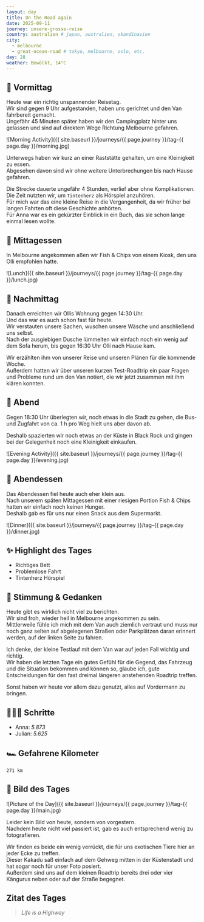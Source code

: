 ```yaml
---
layout: day
title: On the Road again
date: 2025-09-11
journey: unsere-grosse-reise
country: australien # japan, australien, skandinavien
city:
  - melbourne
  - great-ocean-road # tokyo, melbourne, oslo, etc.
day: 28
weather: Bewölkt, 14°C
---
```


## 🌅 Vormittag

Heute war ein richtig unspannender Reisetag.  
Wir sind gegen 9 Uhr aufgestanden, haben uns gerichtet und den Van fahrbereit gemacht.  
Ungefähr 45 Minuten später haben wir den Campingplatz hinter uns gelassen und sind auf direktem Wege Richtung Melbourne gefahren.  

![Morning Activity]({{ site.baseurl }}/journeys/{{ page.journey }}/tag-{{ page.day }}/morning.jpg)

Unterwegs haben wir kurz an einer Raststätte gehalten, um eine Kleinigkeit zu essen.  
Abgesehen davon sind wir ohne weitere Unterbrechungen bis nach Hause gefahren.  

Die Strecke dauerte ungefähr 4 Stunden, verlief aber ohne Komplikationen.  
Die Zeit nutzten wir, um `Tintenherz` als Hörspiel anzuhören.  
Für mich war das eine kleine Reise in die Vergangenheit, da wir früher bei langen Fahrten oft diese Geschichte anhörten.  
Für Anna war es ein gekürzter Einblick in ein Buch, das sie schon lange einmal lesen wollte.  

## 🍣 Mittagessen

In Melbourne angekommen aßen wir Fish & Chips von einem Kiosk, den uns Olli empfohlen hatte.  

![Lunch]({{ site.baseurl }}/journeys/{{ page.journey }}/tag-{{ page.day }}/lunch.jpg)

## 🌆 Nachmittag

Danach erreichten wir Ollis Wohnung gegen 14:30 Uhr.  
Und das war es auch schon fast für heute.  
Wir verstauten unsere Sachen, wuschen unsere Wäsche und anschließend uns selbst.  
Nach der ausgiebigen Dusche lümmelten wir einfach noch ein wenig auf dem Sofa herum, bis gegen 16:30 Uhr Olli nach Hause kam.  

Wir erzählten ihm von unserer Reise und unseren Plänen für die kommende Woche.  
Außerdem hatten wir über unseren kurzen Test-Roadtrip ein paar Fragen und Probleme rund um den Van notiert, die wir jetzt zusammen mit ihm klären konnten.  

## 🌙 Abend

Gegen 18:30 Uhr überlegten wir, noch etwas in die Stadt zu gehen, die Bus- und Zugfahrt von ca. 1 h pro Weg hielt uns aber davon ab.  

Deshalb spazierten wir noch etwas an der Küste in Black Rock und gingen bei der Gelegenheit noch eine Kleinigkeit einkaufen.  

![Evening Activity]({{ site.baseurl }}/journeys/{{ page.journey }}/tag-{{ page.day }}/evening.jpg)  

## 🍜 Abendessen

Das Abendessen fiel heute auch eher klein aus.  
Nach unserem späten Mittagessen mit einer riesigen Portion Fish & Chips hatten wir einfach noch keinen Hunger.  
Deshalb gab es für uns nur einen Snack aus dem Supermarkt.  

![Dinner]({{ site.baseurl }}/journeys/{{ page.journey }}/tag-{{ page.day }}/dinner.jpg)

## ✨ Highlight des Tages

- Richtiges Bett  
- Problemlose Fahrt  
- Tintenherz Hörspiel

## 💭 Stimmung & Gedanken

Heute gibt es wirklich nicht viel zu berichten.  
Wir sind froh, wieder heil in Melbourne angekommen zu sein.  
Mittlerweile fühle ich mich mit dem Van auch ziemlich vertraut und muss nur noch ganz selten auf abgelegenen Straßen oder Parkplätzen daran erinnert werden, auf der linken Seite zu fahren.  

Ich denke, der kleine Testlauf mit dem Van war auf jeden Fall wichtig und richtig.  
Wir haben die letzten Tage ein gutes Gefühl für die Gegend, das Fahrzeug und die Situation bekommen und können so, glaube ich, gute Entscheidungen für den fast dreimal längeren anstehenden Roadtrip treffen.  

Sonst haben wir heute vor allem dazu genutzt, alles auf Vordermann zu bringen.  

## 🏃🏽‍♀️ Schritte

- Anna: _5.873_  
- Julian: _5.625_  

## 🏎️ Gefahrene Kilometer

`271 km`

## 📸 Bild des Tages

![Picture of the Day]({{ site.baseurl }}/journeys/{{ page.journey }}/tag-{{ page.day }}/main.jpg)

Leider kein Bild von heute, sondern von vorgestern.  
Nachdem heute nicht viel passiert ist, gab es auch entsprechend wenig zu fotografieren.  

Wir finden es beide ein wenig verrückt, die für uns exotischen Tiere hier an jeder Ecke zu treffen.  
Dieser Kakadu saß einfach auf dem Gehweg mitten in der Küstenstadt und hat sogar noch für unser Foto posiert.  
Außerdem sind uns auf dem kleinen Roadtrip bereits drei oder vier Kängurus neben oder auf der Straße begegnet.  

## Zitat des Tages

> _Life is a Highway_
